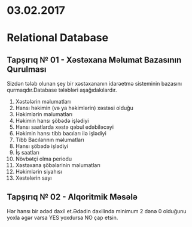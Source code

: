 # 03.02.2017
# Relational Database

## Tapşırıq № 01 - Xəstəxana Məlumat Bazasının Qurulması

Sizdən tələb olunan şey bir xəstəxananın idarəetmə sisteminin bazasını qurmaqdır.Database tələbləri aşağıdakılardır.

1. Xəstələrin məlumatları
 1. Hansı həkimin (və ya həkimlərin) xəstəsi olduğu
2. Həkimlərin məlumatları
  1. Həkimin hansı şöbədə işlədiyi
  2. Hansı saatlarda xəstə qəbul edəbiləcəyi
  3. Həkimin hansı tibb bacıları ilə işlədiyi
3. Tibb Bacılarının məlumatları
 1. Hansı şöbədə işlədiyi
 2. İş saatları
 3. Növbətçi olma periodu
4. Xəstəxana şöbələrinin məlumatları
 1. Həkimlərin siyahısı
 2. Xəstələrin sayı

## Tapşırıq № 02 - Alqoritmik Məsələ

Hər hansı bir ədəd daxil et.Ədədin daxilində minimum 2 dənə 0 olduğunu yoxla əgər varsa YES yoxdursa NO çap etsin.
